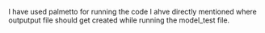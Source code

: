 I have used palmetto for running the code
I ahve directly mentioned where outputput file should get created while running the model_test file.
